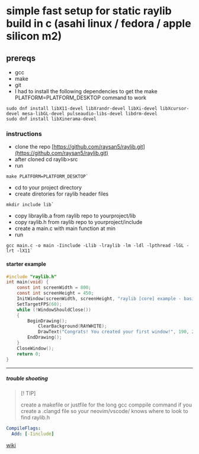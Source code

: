 # simple fast setup for static raylib build in c (asahi linux / fedora / apple silicon m2)

## prereqs

- gcc
- make
- git
- I had to install the following dependencies to get the make PLATFORM=PLATFORM_DESKTOP command to work

```shell
sudo dnf install libX11-devel libXrandr-devel libXi-devel libXcursor-devel mesa-libGL-devel pulseaudio-libs-devel libdrm-devel
sudo dnf install libXinerama-devel

```

### instructions

- clone the repo
  [https://github.com/raysan5/raylib.git](https://github.com/raysan5/raylib.git)
- after cloned cd raylib>src
- run

```shell
make PLATFORM=PLATFORM_DESKTOP`
```

- cd to your project directory
- create diretories for raylib header files

```shell
mkdir include lib`
```

- copy libraylib.a from raylib repo to yourproject/lib
- copy raylib.h from raylib repo to yourproject/include
- create a main.c with main function at min
- run

```shell
gcc main.c -o main -Iinclude -Llib -lraylib -lm -ldl -lpthread -lGL -lrt -lX11`
```

#### starter example

```c
#include "raylib.h"
int main(void) {
    const int screenWidth = 800;
    const int screenHeight = 450;
    InitWindow(screenWidth, screenHeight, "raylib [core] example - basic window");
    SetTargetFPS(60);
    while (!WindowShouldClose())
    {
        BeginDrawing();
            ClearBackground(RAYWHITE);
            DrawText("Congrats! You created your first window!", 190, 200, 20, LIGHTGRAY);
        EndDrawing();
    }
    CloseWindow();
    return 0;
}
```

---

##### trouble shooting

> [! TIP]
>
> create a makefile or justfile for the long gcc comppile command
> if you create a .clangd file so your neovim/vscode/ knows where to look to find raylib.h

```yaml
CompileFlags:
  Add: [-Iinclude]
```

[wiki](https://github.com/raysan5/raylib/wiki)
